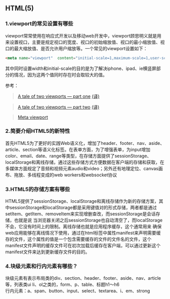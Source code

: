 ## HTML(5)
### 1.viewport的常见设置有哪些
viewport常常使用在响应式开发以及移动web开发中，viewport顾思明义就是用来设置视口，主要是规定视口的宽度、视口的初始缩放值、视口的最小缩放值、视口的最大缩放值、是否允许用户缩放等。一个常见的viewport设置如下：

```html
<meta name="viewport"  content="initial-scale=1,maximum-scale=1,user-scalable=no,width=device-width" />
```
其中同时设置width和initial-scale的目的是为了解决iphone、ipad、ie横竖屏部分的情况，因为这两个值同时存在时会取较大的值。

参考：

> [A tale of two viewports — part one](https://www.quirksmode.org/mobile/viewports.html) [(译)](http://weizhifeng.net/viewports.html)

> [A tale of two viewports — part two](https://www.quirksmode.org/mobile/viewports2.html) [(译)](http://weizhifeng.net/viewports2.html)

> [Meta viewport](https://www.quirksmode.org/mobile/metaviewport/)

### 2.简要介绍HTML5的新特性
首先HTML5为了更好的实践Web语义化，增加了header、footer、nav、aside、article、section等语义化标签。在表单方面，为了增强表单，为input增加color、email、date、range等类型，在存储方面提供了sessionStorage、localStorage和离线存储，通过这些存储方式方便数据在客户端的存储和获取，在多媒体方面规定了音频和视频元素audio和video；另外还有地理定位、canvas画布、拖放、多线程变成的web workers和websocket协议

### 3.HTML5的存储方案有哪些
HTML5提供了sessionStorage、localStorage和离线存储作为新的存储方案，其中sessionStorage和localStorage都是采用键值对的形式存储，两者都是通过setItem、getItem、removeItem来实现增删查改，而sessionStorage是会话存储，也就是说 当浏览器关闭之后sessionStorage也自动清空了，而localStorage不会，它没有时间上的限制。离线存储也就是应用程序缓存，这个通常用来 确保web应用能够在离线情况下使用，通过在html标签中属性manifest来声明需要缓存的文件，这个属性的值是一个包含需要缓存的文件的文件名的文件，这个manifest文件声明的缓存文件可在初次加载后缓存在客户端，可以通过更新这个manifest文件来达到更新缓存文件的目的。

### 4.块级元素和行内元素有哪些？
块级元素有表示布局类的div、section、header、footer、aside、nav、article等，列表类ui li、ol之类的，form、p、table、标题h1～h6
<br />
行内元素：a、span、button、input、select、textarea、i、em、strong